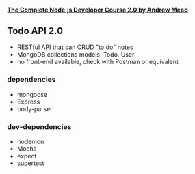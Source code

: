 #### [The Complete Node.js Developer Course 2.0 by Andrew Mead](https://www.udemy.com/the-complete-nodejs-developer-course-2/)

## Todo API 2.0
* RESTful API that can CRUD "to do" notes 
* MongoDB collections models: Todo, User
* no front-end available, check with Postman or equivalent

### dependencies
* mongoose
* Express
* body-parser

### dev-dependencies
* nodemon
* Mocha
* expect
* supertest
